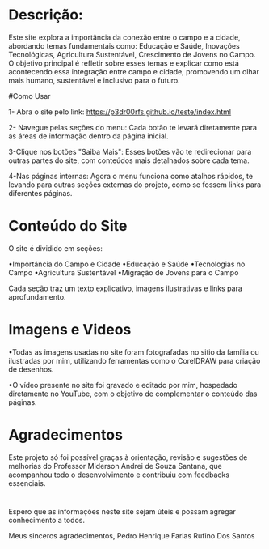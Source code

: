 # Descrição: 
Este site explora a importância da conexão entre o campo e a cidade, abordando temas fundamentais como: Educação e Saúde, Inovações Tecnológicas, Agricultura Sustentável, Crescimento de Jovens no Campo. O objetivo principal é refletir sobre esses temas e explicar como está acontecendo essa integração entre campo e cidade, promovendo um olhar mais humano, sustentável e inclusivo para o futuro.

#Como Usar

1- Abra o site pelo link: https://p3dr00rfs.github.io/teste/index.html

2- Navegue pelas seções do menu: Cada botão te levará diretamente para as áreas de informação dentro da página inicial.

3-Clique nos botões "Saiba Mais": Esses botões vão te redirecionar para outras partes do site, com conteúdos mais detalhados sobre cada tema.

4-Nas páginas internas: Agora o menu funciona como atalhos rápidos, te levando para outras seções externas do projeto, como se fossem links para diferentes páginas.

# Conteúdo do Site
O site é dividido em seções:

•Importância do Campo e Cidade
•Educação e Saúde
•Tecnologias no Campo
•Agricultura Sustentável
•Migração de Jovens para o Campo

Cada seção traz um texto explicativo, imagens ilustrativas e links para aprofundamento.

# Imagens e Videos
•Todas as imagens usadas no site foram fotografadas no sitio da família ou ilustradas por mim, utilizando ferramentas como o CorelDRAW para criação de desenhos.

•O vídeo presente no site foi gravado e editado por mim, hospedado diretamente no YouTube, com o objetivo de complementar o conteúdo das páginas.

# Agradecimentos
Este projeto só foi possível graças à orientação, revisão e sugestões de melhorias do Professor Miderson Andrei de Souza Santana, que acompanhou todo o desenvolvimento e contribuiu com feedbacks essenciais.
#

Espero que as informações neste site sejam úteis e possam agregar conhecimento a todos.

Meus sinceros agradecimentos,
Pedro Henrique Farias Rufino Dos Santos
